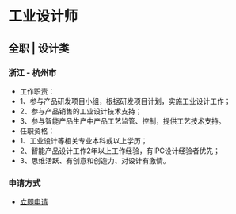 
# 工业设计师
## 全职  |  设计类
### 浙江 - 杭州市

- 工作职责：
- 1、参与产品研发项目小组，根据研发项目计划，实施工业设计工作；
- 2、参与产品销售的工业设计技术支持；
- 3、参与智能产品生产中产品工艺监管、控制，提供工艺技术支持。
- 任职资格：
- 1、工业设计等相关专业本科或以上学历；
- 2、智能产品设计工作2年以上工作经验，有IPC设计经验者优先；
- 3、思维活跃、有创意和创造力、对设计有激情。
### 申请方式
- <a href="mailto:hr@tuya.com?subject=求职简历-工业设计师-来自GitHub">立即申请</a>